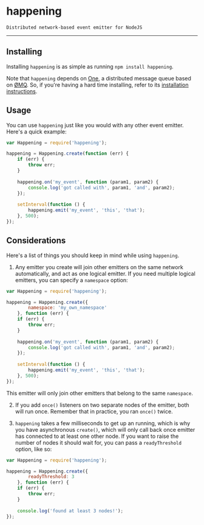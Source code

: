 happening
=========

`Distributed network-based event emitter for NodeJS`

----------------------------------------------------

## Installing

Installing `happening` is as simple as running `npm install happening`.

Note that `happening` depends on [One](http://github.com/IndigoUnited/node-1), a distributed message queue based on [ØMQ](http://zeromq.com). So, if you're having a hard time installing, refer to its [installation instructions](https://github.com/IndigoUnited/node-1#installing).

## Usage

You can use `happening` just like you would with any other event emitter. Here's a quick example:

```js
var Happening = require('happening');

happening = Happening.create(function (err) {
    if (err) {
        throw err;
    }
    
    happening.on('my_event', function (param1, param2) {
        console.log('got called with', param1, 'and', param2);
    });
    
    setInterval(function () {
        happening.emit('my_event', 'this', 'that');
    }, 500);
});
```

## Considerations

Here's a list of things you should keep in mind while using `happening`.

1. Any emitter you create will join other emitters on the same network automatically, and act as one logical emitter. If you need multiple logical emitters, you can specify a `namespace` option:

```js
var Happening = require('happening');

happening = Happening.create({
        namespace: 'my_own_namespace'
    }, function (err) {
    if (err) {
        throw err;
    }
    
    happening.on('my_event', function (param1, param2) {
        console.log('got called with', param1, 'and', param2);
    });
    
    setInterval(function () {
        happening.emit('my_event', 'this', 'that');
    }, 500);
});
```

This emitter will only join other emitters that belong to the same `namespace`.

2. If you add `once()` listeners on two separate nodes of the emitter, both will run once. Remember that in practice, you ran `once()` twice.

3. `happening` takes a few milliseconds to get up an running, which is why you have asynchronous `create()`, which will only call back once emitter has connected to at least one other node. If you want to raise the number of nodes it should wait for, you can pass a `readyThreshold` option, like so:

```js
var Happening = require('happening');

happening = Happening.create({
        readyThreshold: 3
    }, function (err) {
    if (err) {
        throw err;
    }
    
    console.log('found at least 3 nodes!');
});
```